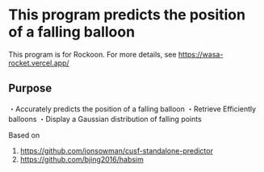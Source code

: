 # This program predicts the position of a falling balloon
This program is for Rockoon. For more details, see https://wasa-rocket.vercel.app/

## Purpose
・Accurately predicts the position of a falling balloon
・Retrieve Efficiently balloons
・Display a Gaussian distribution of falling points

Based on
1) https://github.com/jonsowman/cusf-standalone-predictor
2) https://github.com/bjing2016/habsim